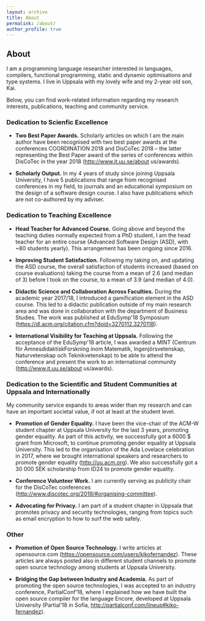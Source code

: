 ```yaml
---
layout: archive
title: About
permalink: /about/
author_profile: true
---
```


## About

I am a programming language researcher interested in languages, compilers, functional
programming, static and dynamic optimisations and type systems. I live in Uppsala
with my lovely wife and my 2-year old son, Kai.

Below, you can find work-related information regarding my research interests,
publications, teaching and community service.

### Dedication to Scienfic Excellence

- **Two Best Paper Awards.** Scholarly articles on which I am the main author have
been recognised with two best paper awards at the conferences COORDINATION 2018
and DisCoTec 2018 – the latter representing the Best Paper award of the series
of conferences within DisCoTec in the year 2018 (http://www.it.uu.se/about
us/awards).

- **Scholarly Output.** In my 4 years of study since joining
Uppsala University, I have 5 publications that range from recognised conferences
in my field, to journals and an educational symposium on the design of a
software design course. I also have publications which are not co-authored by my
adviser.

### Dedication to Teaching Excellence

- **Head Teacher for Advanced Course.** Going above and beyond the teaching duties
normally expected from a PhD student, I am the head teacher for an entire course
(Advanced Software Design (ASD), with ~80 students yearly). This arrangement has
been ongoing since 2016.

- **Improving Student Satisfaction.** Following my taking on, and updating the ASD
course, the overall satisfaction of students increased (based on course
evaluations) taking the course from a mean of 2.6 (and median of 3) before I
took on the course, to a mean of 3.9 (and median of 4.0).

- **Didactic Science and Collaboration Across Faculties.** During the academic year
2017/18, I introduced a gamification element in the ASD course. This led to a
didactic publication outside of my main research area and was done in
collaboration with the department of Business Studies. The work was published at
EduSymp'18 Symposium (https://dl.acm.org/citation.cfm?doid=3270112.3270118).

- **International Visibility for Teaching at Uppsala.** Following the acceptance of
the EduSymp'18 article, I was awarded a MINT (Centrum för ÄmnesdidaktiskForskning inom
Matematik, Ingenjörsvetenskap, Naturvetenskap och Teknikvetenskap) to be able
to attend the conference and present the work to an international community
(http://www.it.uu.se/about us/awards).

### Dedication to the Scientific and Student Communities at Uppsala and Internationally

My community service expands to areas wider than my research and can have an important societal value, if not at
 least at the student level.

- **Promotion of Gender Equality.** I have been the vice-chair of the ACM-W
student chapter at Uppsala University for the last 3 years, promoting gender
equality. As part of this activity, we successfully got a 6000 $ grant from
Microsoft, to continue promoting gender equality at Uppsala University. This led
to the organisation of the Ada Lovelace celebration in 2017, where we brought
international speakers and researchers to promote gender equality
(http://uu.acm.org). We also successfully got a 30 000 SEK scholarship from ID24
to promote gender equality.

- **Conference Volunteer Work.** I am currently serving as publicity chair for
  the DisCoTec conferences (http://www.discotec.org/2019/#organising-committee).

- **Advocating for Privacy.** I am part of a student chapter in Uppsala that
promotes privacy and security technologies, ranging from topics such as email
encryption to how to surf the web safely.

### Other

- **Promotion of Open Source Technology.** I write articles at opensource.com
  (https://opensource.com/users/kikofernandez). These articles are always posted
  also in different student channels to promote open source technology among
  students at Uppsala University.

- **Bridging the Gap between Industry and Academia.** As part of promoting the
open source technologies, I was accepted to an industry conference,
PartialConf’18, where I explained how we have built the open source compiler for
the language Encore, developed at Uppsala University (Partial’18 in Sofia,
http://partialconf.com/lineup#kiko-fernandez).
